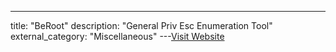 ---
title: "BeRoot"
description: "General Priv Esc Enumeration Tool"
external_category: "Miscellaneous"
---[Visit Website](https://github.com/AlessandroZ/BeRoot)

